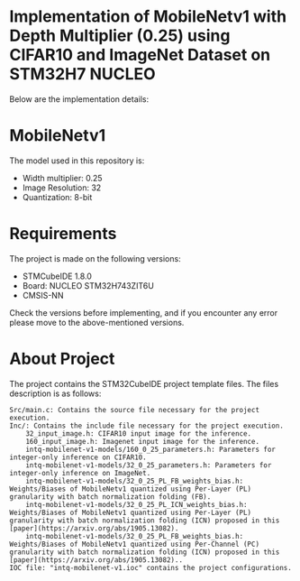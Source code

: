 # Implementation of MobileNetv1 with Depth Multiplier (0.25) using CIFAR10 and ImageNet Dataset on STM32H7 NUCLEO
Below are the implementation details:

# MobileNetv1
The model used in this repository is:

- Width multiplier: 0.25
- Image Resolution: 32
- Quantization: 8-bit 

# Requirements
The project is made on the following versions:

- STMCubeIDE 1.8.0
- Board: NUCLEO STM32H743ZIT6U
- CMSIS-NN

Check the versions before implementing, and if you encounter any error please move to the above-mentioned versions.

# About Project
The project contains the STM32CubeIDE project template files. The files description is as follows:

    Src/main.c: Contains the source file necessary for the project execution.
    Inc/: Contains the include file necessary for the project execution.
        32_input_image.h: CIFAR10 input image for the inference.
        160_input_image.h: Imagenet input image for the inference.
        intq-mobilenet-v1-models/160_0_25_parameters.h: Parameters for integer-only inference on CIFAR10.
        intq-mobilenet-v1-models/32_0_25_parameters.h: Parameters for integer-only inference on ImageNet.
        intq-mobilenet-v1-models/32_0_25_PL_FB_weights_bias.h: Weights/Biases of MobileNetv1 quantized using Per-Layer (PL) granularity with batch normalization folding (FB).
        intq-mobilenet-v1-models/32_0_25_PL_ICN_weights_bias.h: Weights/Biases of MobileNetv1 quantized using Per-Layer (PL) granularity with batch normalization folding (ICN) proposed in this [paper](https://arxiv.org/abs/1905.13082).
        intq-mobilenet-v1-models/32_0_25_PL_FB_weights_bias.h: Weights/Biases of MobileNetv1 quantized using Per-Channel (PC) granularity with batch normalization folding (ICN) proposed in this [paper](https://arxiv.org/abs/1905.13082)..
    IOC file: "intq-mobilenet-v1.ioc" contains the project configurations. 

